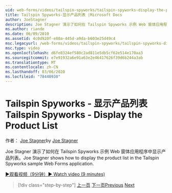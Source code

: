 ```yaml
---
uid: web-forms/videos/tailspin-spyworks/tailspin-spyworks-display-the-product-list
title: Tailspin Spyworks-显示产品列表 |Microsoft Docs
author: JoeStagner
description: Joe Stagner 演示了如何在 Tailspin Spyworks 示例 Web 窗体应用程序中显示产品列表。
ms.author: riande
ms.date: 06/09/2010
ms.assetid: 4c0d920f-e80a-445d-a9da-b603e25d49c4
msc.legacyurl: /web-forms/videos/tailspin-spyworks/tailspin-spyworks-display-the-product-list
msc.type: video
ms.openlocfilehash: d6fe8324ef580c2ad811e5db5cf62e514e170aa3
ms.sourcegitcommit: e7e91932a6e91a63e2e46417626f39d6b244a3ab
ms.translationtype: MT
ms.contentlocale: zh-CN
ms.lasthandoff: 03/06/2020
ms.locfileid: "78440930"
---
```

# <a name="tailspin-spyworks---display-the-product-list"></a><span data-ttu-id="ddb10-103">Tailspin Spyworks - 显示产品列表</span><span class="sxs-lookup"><span data-stu-id="ddb10-103">Tailspin Spyworks - Display the Product List</span></span>

<span data-ttu-id="ddb10-104">作者： [Joe Stagner](https://github.com/JoeStagner)</span><span class="sxs-lookup"><span data-stu-id="ddb10-104">by [Joe Stagner](https://github.com/JoeStagner)</span></span>

<span data-ttu-id="ddb10-105">Joe Stagner 演示了如何在 Tailspin Spyworks 示例 Web 窗体应用程序中显示产品列表。</span><span class="sxs-lookup"><span data-stu-id="ddb10-105">Joe Stagner shows how to display the product list in the Tailspin Spyworks sample Web Forms application.</span></span>

[<span data-ttu-id="ddb10-106">&#9654;观看视频（9分钟）</span><span class="sxs-lookup"><span data-stu-id="ddb10-106">&#9654; Watch video (9 minutes)</span></span>](https://channel9.msdn.com/Blogs/ASP-NET-Site-Videos/tailspin-spyworks-display-the-product-list)

> [!div class="step-by-step"]
> <span data-ttu-id="ddb10-107">[上一页](tailspin-spyworks-category-menu.md)
> [下一页](tailspin-spyworks-display-per-product-details.md)</span><span class="sxs-lookup"><span data-stu-id="ddb10-107">[Previous](tailspin-spyworks-category-menu.md)
[Next](tailspin-spyworks-display-per-product-details.md)</span></span>
